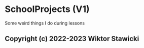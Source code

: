# SchoolProjects (V1)
Some weird things I do during lessons

## Copyright (c) 2022-2023 Wiktor Stawicki